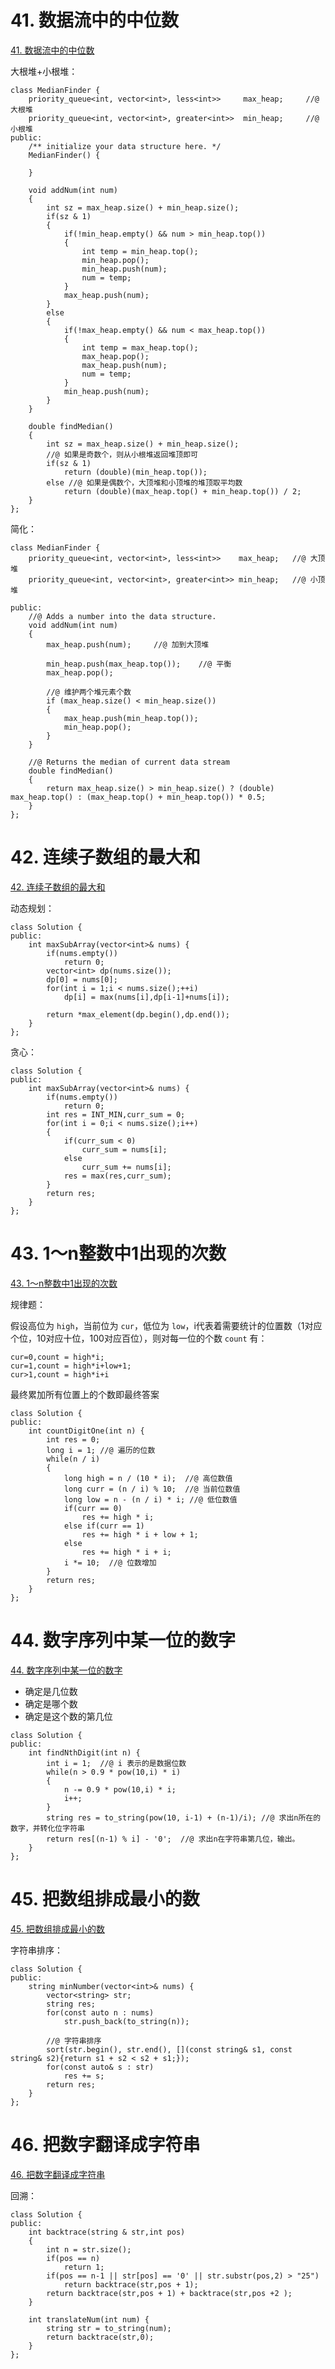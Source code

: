 # 41. 数据流中的中位数

[41. 数据流中的中位数](https://leetcode-cn.com/problems/shu-ju-liu-zhong-de-zhong-wei-shu-lcof/)

大根堆+小根堆：

```
class MedianFinder {
    priority_queue<int, vector<int>, less<int>>     max_heap;     //@ 大根堆
    priority_queue<int, vector<int>, greater<int>>  min_heap;     //@ 小根堆
public:
    /** initialize your data structure here. */
    MedianFinder() {

    }

    void addNum(int num)
    {
        int sz = max_heap.size() + min_heap.size();
        if(sz & 1)
		{
            if(!min_heap.empty() && num > min_heap.top())
			{
                int temp = min_heap.top();
                min_heap.pop();
                min_heap.push(num);
                num = temp;
            }
            max_heap.push(num);
        }
		else
		{
            if(!max_heap.empty() && num < max_heap.top())
			{
                int temp = max_heap.top();
                max_heap.pop();
                max_heap.push(num);
                num = temp;
            }
            min_heap.push(num);
        }
    }

    double findMedian()
    {
        int sz = max_heap.size() + min_heap.size();
		//@ 如果是奇数个，则从小根堆返回堆顶即可
        if(sz & 1)
            return (double)(min_heap.top());
        else //@ 如果是偶数个，大顶堆和小顶堆的堆顶取平均数
            return (double)(max_heap.top() + min_heap.top()) / 2;
    }
};
```

简化：

```
class MedianFinder {
    priority_queue<int, vector<int>, less<int>>    max_heap;   //@ 大顶堆
    priority_queue<int, vector<int>, greater<int>> min_heap;   //@ 小顶堆

public:
    //@ Adds a number into the data structure.
    void addNum(int num)
    {
        max_heap.push(num);     //@ 加到大顶堆

        min_heap.push(max_heap.top());    //@ 平衡
        max_heap.pop();
        
        //@ 维护两个堆元素个数
        if (max_heap.size() < min_heap.size()) 
        {      
            max_heap.push(min_heap.top());
            min_heap.pop();
        }
    }

    //@ Returns the median of current data stream
    double findMedian()
    {
        return max_heap.size() > min_heap.size() ? (double) max_heap.top() : (max_heap.top() + min_heap.top()) * 0.5;
    }
};
```

# 42. 连续子数组的最大和

[42. 连续子数组的最大和](https://leetcode-cn.com/problems/lian-xu-zi-shu-zu-de-zui-da-he-lcof/)

动态规划：

```
class Solution {
public:
    int maxSubArray(vector<int>& nums) {
		if(nums.empty())
			return 0;
		vector<int> dp(nums.size());
		dp[0] = nums[0];
		for(int i = 1;i < nums.size();++i)		
			dp[i] = max(nums[i],dp[i-1]+nums[i]);		
		
        return *max_element(dp.begin(),dp.end());
    }
};
```

贪心：

```
class Solution {
public:
    int maxSubArray(vector<int>& nums) {
		if(nums.empty())
			return 0;
		int res = INT_MIN,curr_sum = 0;
		for(int i = 0;i < nums.size();i++)
		{
			if(curr_sum < 0)
				curr_sum = nums[i];
			else
				curr_sum += nums[i];
			res = max(res,curr_sum);
		}
		return res;
    }
};
```

# 43. 1～n整数中1出现的次数

[43. 1～n整数中1出现的次数](https://leetcode-cn.com/problems/1nzheng-shu-zhong-1chu-xian-de-ci-shu-lcof/)

规律题：

假设高位为 `high`，当前位为 `cur`，低位为 `low`，i代表着需要统计的位置数（1对应个位，10对应十位，100对应百位），则对每一位的个数 `count` 有：

```
cur=0,count = high*i;
cur=1,count = high*i+low+1;
cur>1,count = high*i+i
```

最终累加所有位置上的个数即最终答案

```
class Solution {
public:
    int countDigitOne(int n) {
		int res = 0;
		long i = 1; //@ 遍历的位数
		while(n / i)
		{
			long high = n / (10 * i);  //@ 高位数值 
			long curr = (n / i) % 10;  //@ 当前位数值
			long low = n - (n / i) * i; //@ 低位数值
			if(curr == 0)
				res += high * i;
			else if(curr == 1)
				res += high * i + low + 1;
			else
				res += high * i + i;
			i *= 10;  //@ 位数增加
		}
		return res;
    }
};
```

# 44. 数字序列中某一位的数字

[44. 数字序列中某一位的数字](https://leetcode-cn.com/problems/shu-zi-xu-lie-zhong-mou-yi-wei-de-shu-zi-lcof/)

- 确定是几位数
- 确定是哪个数
- 确定是这个数的第几位

```
class Solution {
public:
    int findNthDigit(int n) {
        int i = 1;  //@ i 表示的是数据位数
        while(n > 0.9 * pow(10,i) * i)
        {
            n -= 0.9 * pow(10,i) * i;
            i++;           
        } 
        string res = to_string(pow(10, i-1) + (n-1)/i); //@ 求出n所在的数字，并转化位字符串
        return res[(n-1) % i] - '0';  //@ 求出n在字符串第几位，输出。
    }
};
```

# 45. 把数组排成最小的数

[45. 把数组排成最小的数](https://leetcode-cn.com/problems/ba-shu-zu-pai-cheng-zui-xiao-de-shu-lcof/)

字符串排序：

```
class Solution {
public:
    string minNumber(vector<int>& nums) {
        vector<string> str;
        string res;
        for(const auto n : nums)
            str.push_back(to_string(n));
        
        //@ 字符串排序
        sort(str.begin(), str.end(), [](const string& s1, const string& s2){return s1 + s2 < s2 + s1;});
        for(const auto& s : str)
            res += s;
        return res;
    }
};
```

# 46. 把数字翻译成字符串

[46. 把数字翻译成字符串](https://leetcode-cn.com/problems/ba-shu-zi-fan-yi-cheng-zi-fu-chuan-lcof/)

回溯：

```
class Solution {
public:
	int backtrace(string & str,int pos)
	{
		int n = str.size();
		if(pos == n)
			return 1;
		if(pos == n-1 || str[pos] == '0' || str.substr(pos,2) > "25")
			return backtrace(str,pos + 1);
		return backtrace(str,pos + 1) + backtrace(str,pos +2 );
	}
	
    int translateNum(int num) {
		string str = to_string(num);
		return backtrace(str,0);
    }
};
```


























